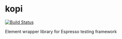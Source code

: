 # kopi
[![Build Status](https://travis-ci.org/QAutomatron/kopi.svg?branch=master)](https://travis-ci.org/QAutomatron/kopi)

Element wrapper library for Espresso testing framework
